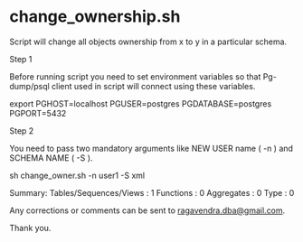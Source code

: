 change_ownership.sh
===================

Script will change all objects ownership from x to y in a particular schema. 


Step 1


Before running script you need to set environment variables so that Pg-dump/psql client used in script will connect using these variables.

export PGHOST=localhost PGUSER=postgres PGDATABASE=postgres PGPORT=5432


Step 2

You need to pass two mandatory arguments like NEW USER name ( -n ) and SCHEMA NAME ( -S ).

sh change_owner.sh -n user1 -S xml

Summary:
        Tables/Sequences/Views : 1
        Functions              : 0
        Aggregates             : 0
        Type                   : 0
        

Any corrections or comments can be sent to ragavendra.dba@gmail.com.

Thank you.
